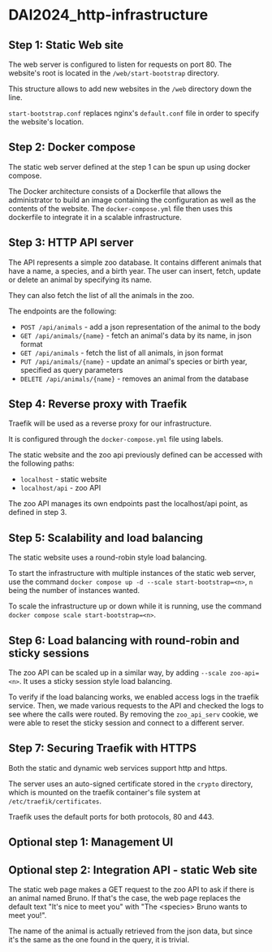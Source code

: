 # DAI2024_http-infrastructure

Step 1: Static Web site
-----------------------

The web server is configured to listen for requests on port 80.
The website's root is located in the `/web/start-bootstrap` directory.

This structure allows to add new websites in the `/web` directory down the line.

`start-bootstrap.conf` replaces nginx's `default.conf` file in order to specify the website's location.

Step 2: Docker compose
----------------------

The static web server defined at the step 1 can be spun up using docker compose.

The Docker architecture consists of a Dockerfile that allows the administrator to
build an image containing the configuration as well as the contents of the website.
The `docker-compose.yml` file then uses this dockerfile to integrate it in a scalable
infrastructure.

Step 3: HTTP API server
-----------------------

The API represents a simple zoo database. It contains different animals
that have a name, a species, and a birth year. The user can insert, fetch, 
update or delete an animal by specifying its name.

They can also fetch the list of all the animals in the zoo.

The endpoints are the following:
- `POST /api/animals` - add a json representation of the animal to the body
- `GET /api/animals/{name}` - fetch an animal's data by its name, in json format
- `GET /api/animals` - fetch the list of all animals, in json format
- `PUT /api/animals/{name}` - update an animal's species or birth year, specified as query parameters
- `DELETE /api/animals/{name}` - removes an animal from the database

Step 4: Reverse proxy with Traefik
----------------------------------

Traefik will be used as a reverse proxy for our infrastructure.

It is configured through the `docker-compose.yml` file using labels.

The static website and the zoo api previously defined can be accessed with the following paths:
- `localhost` - static website
- `localhost/api` - zoo API

The zoo API manages its own endpoints past the localhost/api point, as defined in step 3.

Step 5: Scalability and load balancing
--------------------------------------

The static website uses a round-robin style load balancing.

To start the infrastructure with multiple instances of the static web server, use the command
`docker compose up -d --scale start-bootstrap=<n>`, `n` being the number of instances wanted.

To scale the infrastructure up or down while it is running, use the command 
`docker compose scale start-bootstrap=<n>`.

Step 6: Load balancing with round-robin and sticky sessions
-----------------------------------------------------------

The zoo API can be scaled up in a similar way, by adding `--scale zoo-api=<n>`. It uses a sticky session style 
load balancing.

To verify if the load balancing works, we enabled access logs in the traefik service. Then, we made various requests
to the API and checked the logs to see where the calls were routed. By removing the `zoo_api_serv` cookie, we were able
to reset the sticky session and connect to a different server.

Step 7: Securing Traefik with HTTPS
-----------------------------------

Both the static and dynamic web services support http and https. 

The server uses an auto-signed certificate stored in the `crypto` directory,
which is mounted on the traefik container's file system at `/etc/traefik/certificates`.

Traefik uses the default ports for both protocols, 80 and 443.

Optional step 1: Management UI
------------------------------

Optional step 2: Integration API - static Web site
--------------------------------------------------

The static web page makes a GET request to the zoo API to ask if there is an animal named Bruno.
If that's the case, the web page replaces the default text "It's nice to meet you" with
"The \<species> Bruno wants to meet you!".

The name of the animal is actually retrieved from the json data, but since it's the same as the 
one found in the query, it is trivial.